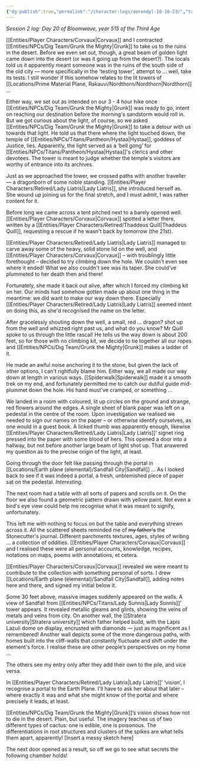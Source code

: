 ```yaml
---
{"dg-publish":true,"permalink":"/character-logs/aerendyl-10-16-23/","tags":["Plot","Campaign"]}
---
```




*Session 2 log: Day 20 of Bloomwave, year 515 of the Third Age*

[[Entities/Player Characters/Corvaux\|Corvaux]] and I contracted [[Entities/NPCs/Dig Team/Grunk the Mighty\|Grunk]] to take us to the ruins in the desert. Before we even set out, though, a great beam of golden light came down into the desert (or was it going *up* from the desert?). The locals told us it apparently meant someone was in the ruins of the south side of the old city — more specifically in the 'testing tower’, attempt to … well, take its tests. I still wonder if this somehow relates to the lit towers of [[Locations/Prime Material Plane, Rakauvi/Nordthorn/Nordthorn\|Nordthorn]] …

Either way, we set out as intended on our 3 - 4 hour hike once [[Entities/NPCs/Dig Team/Grunk the Mighty\|Grunk]] was ready to go, intent on reaching our destination before the morning's sandstorm would roll in. But we got curious about the light, of course, so we asked [[Entities/NPCs/Dig Team/Grunk the Mighty\|Grunk]] to take a detour with us towards that light. He told us that there where the light touched down, the temple of [[Entities/NPCs/Titans/Pantheon/Hystaa\|Hystaa]], goddess of Justice, lies. Apparently, the light served as a ‘bell gong’ for [[Entities/NPCs/Titans/Pantheon/Hystaa\|Hystaa]]'s clerics and other devotees. The tower is meant to judge whether the temple's visitors are worthy of entrance into its archives.

Just as we approached the tower, we crossed paths with another traveller — a dragonborn of some noble standing. [[Entities/Player Characters/Retired/Lady Liatris\|Lady Liatris]], she introduced herself as. She wound up joining us for the final stretch, and I must admit, I was rather content for it.

Before long we came across a tent pitched next to a barely opened well. [[Entities/Player Characters/Corvaux\|Corvaux]] spotted a letter there, written by a [[Entities/Player Characters/Retired/Thaddeus Quill\|Thaddeus Quill]], requesting a rescue if he wasn't back by tomorrow (the 21st).

[[Entities/Player Characters/Retired/Lady Liatris\|Lady Liatris]] managed to carve away some of the heavy, solid stone lid on the well, and [[Entities/Player Characters/Corvaux\|Corvaux]] – with troublingly little forethought – decided to try climbing down the hole. We couldn't even see where it ended! What we also couldn't see was its taper. She could've plummeted to her death then and there!

Fortunately, she made it back out alive, after which I forced my climbing kit on her. Our minds had somehow gotten made up about one thing in the meantime: we did want to make our way down there. Especially [[Entities/Player Characters/Retired/Lady Liatris\|Lady Liatris]] seemed intent on doing this, as she'd recognised the name on the letter.

After gracelessly shouting down the well, a small, red … dragon? shot up from the well and whizzed right past us, and what do you know? Mr Quill spoke to us through the little rascal! He tells us the way down is about 200 feet, so for those with no climbing kit, we decide to tie together all our ropes and [[Entities/NPCs/Dig Team/Grunk the Mighty\|Grunk]] makes a ladder of it.

He made an awful noise anchoring it to the stone, but given the lack of other options, I can't rightfully blame him. Either way, we all made our way down at length in various ways. [[Spiderwalk\|Spiderwalk]] made it a smooth trek on my end, and fortunately permitted me to catch our dutiful guide mid-plummet down the hole. His hand must've cramped, or something …

We landed in a room with coloured, lit up circles on the ground and strange, red flowers around the edges. A single sheet of blank paper was left on a pedestal in the centre of the room. Upon investigation we realised we needed to sign our names on the paper – or otherwise identify ourselves, as one would in a guest book. A licked thumb was apparently enough, likewise [[Entities/Player Characters/Retired/Lady Liatris\|Lady Liatris]]’ signet ring pressed into the paper with some blood of hers. This opened a door into a hallway, but not before another large beam of light shot up. That answered my question as to the precise origin of the light, at least.

Going through the door felt like passing through the portal in [[Locations/Earth plane (elemental)/Sandfall City\|Sandfall]] … As I looked back to see if it was indeed a portal, a fresh, unblemished piece of paper sat on the pedestal. *Interesting*.

The next room had a table with all sorts of papers and scrolls on it. On the floor we also found a geometric pattern drawn with yellow paint. Not even a bird's eye view could help me recognise what it was meant to signify, unfortunately.

This left me with nothing to focus on but the table and everything strewn across it. All the scattered sheets reminded me of ~~my father's~~ the Stonecutter's journal. Different parchments textures, ages, styles of writing … a collection of oddities. [[Entities/Player Characters/Corvaux\|Corvaux]] and I realised these were all personal accounts, knowledge, recipes, notations on maps, poems with annotations, et cetera.

[[Entities/Player Characters/Corvaux\|Corvaux]] revealed we were meant to contribute to the collection with something personal of sorts. I drew [[Locations/Earth plane (elemental)/Sandfall City\|Sandfall]], adding notes here and there, and signed my initial below it.

Some 30 feet above, massive images suddenly appeared on the walls. A view of Sandfall from [[Entities/NPCs/Titans/Lady Sunnis\|Lady Sunnis]]’ tower appears. It revealed metallic gleams and glints, showing the veins of metals and veins from city. On another wall, the [[Stratera university\|Stratera university]] which father helped build, with the Lapis Lazuli dome on display, encrusted with diamonds — just as magnificent as I remembered! Another wall depicts some of the more dangerous paths, with homes built into the cliff-walls that constantly fluctuate and shift under the element's force. I realise these are other people’s perspectives on my home …

The others see my entry only after they add their own to the pile, and vice versa.

In [[Entities/Player Characters/Retired/Lady Liatris\|Lady Liatris]]’ ‘vision’, I recognise a portal to the Earth Plane. I'll have to ask her about that later – where exactly it was and what she might know of the portal and where precisely it leads, at least.

[[Entities/NPCs/Dig Team/Grunk the Mighty\|Grunk]]’s vision shows how not to die in the desert. Plain, but useful. The imagery teaches us of two different types of cactus: one is edible, one is poisonous. The differentiations in root structures and clusters of the spikes are what tells them apart, apparently! [Insert a messy sketch here]

The next door opened as a result, so off we go to see what secrets the following chamber holds!